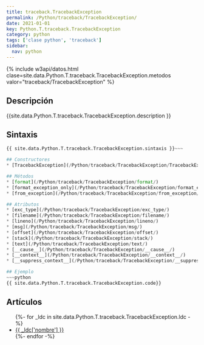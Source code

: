 ```yaml
---
title: traceback.TracebackException
permalink: /Python/traceback/TracebackException/
date: 2021-01-01
key: Python.T.traceback.TracebackException
category: python
tags: ['clase python', 'traceback']
sidebar: 
  nav: python
---
```


{% include w3api/datos.html clase=site.data.Python.T.traceback.TracebackException.metodos valor="traceback/TracebackException" %}

## Descripción
{{site.data.Python.T.traceback.TracebackException.description }}

## Sintaxis
~~~python
{{ site.data.Python.T.traceback.TracebackException.sintaxis }}~~~

## Constructores
* [TracebackException](/Python/traceback/TracebackException/TracebackException/)

## Métodos
* [format](/Python/traceback/TracebackException/format/)
* [format_exception_only](/Python/traceback/TracebackException/format_exception_only/)
* [from_exception](/Python/traceback/TracebackException/from_exception/)

## Atributos
* [exc_type](/Python/traceback/TracebackException/exc_type/)
* [filename](/Python/traceback/TracebackException/filename/)
* [lineno](/Python/traceback/TracebackException/lineno/)
* [msg](/Python/traceback/TracebackException/msg/)
* [offset](/Python/traceback/TracebackException/offset/)
* [stack](/Python/traceback/TracebackException/stack/)
* [text](/Python/traceback/TracebackException/text/)
* [__cause__](/Python/traceback/TracebackException/__cause__/)
* [__context__](/Python/traceback/TracebackException/__context__/)
* [__suppress_context__](/Python/traceback/TracebackException/__suppress_context__/)

## Ejemplo
~~~python
{{ site.data.Python.T.traceback.TracebackException.code}}
~~~

## Artículos
<ul>
{%- for _ldc in site.data.Python.T.traceback.TracebackException.ldc -%}
   <li>
       <a href="{{_ldc['url'] }}">{{ _ldc['nombre'] }}</a>
   </li>
{%- endfor -%}
</ul>
